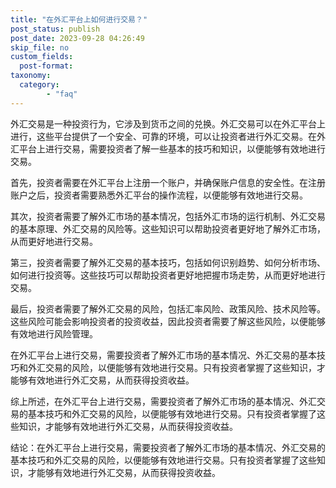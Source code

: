 ```yaml
---
title: "在外汇平台上如何进行交易？"
post_status: publish
post_date: 2023-09-28 04:26:49
skip_file: no
custom_fields: 
  post-format: 
taxonomy:
  category:
        - "faq"
---
```


外汇交易是一种投资行为，它涉及到货币之间的兑换。外汇交易可以在外汇平台上进行，这些平台提供了一个安全、可靠的环境，可以让投资者进行外汇交易。在外汇平台上进行交易，需要投资者了解一些基本的技巧和知识，以便能够有效地进行交易。

首先，投资者需要在外汇平台上注册一个账户，并确保账户信息的安全性。在注册账户之后，投资者需要熟悉外汇平台的操作流程，以便能够有效地进行交易。

其次，投资者需要了解外汇市场的基本情况，包括外汇市场的运行机制、外汇交易的基本原理、外汇交易的风险等。这些知识可以帮助投资者更好地了解外汇市场，从而更好地进行交易。

第三，投资者需要了解外汇交易的基本技巧，包括如何识别趋势、如何分析市场、如何进行投资等。这些技巧可以帮助投资者更好地把握市场走势，从而更好地进行交易。

最后，投资者需要了解外汇交易的风险，包括汇率风险、政策风险、技术风险等。这些风险可能会影响投资者的投资收益，因此投资者需要了解这些风险，以便能够有效地进行风险管理。

在外汇平台上进行交易，需要投资者了解外汇市场的基本情况、外汇交易的基本技巧和外汇交易的风险，以便能够有效地进行交易。只有投资者掌握了这些知识，才能够有效地进行外汇交易，从而获得投资收益。

综上所述，在外汇平台上进行交易，需要投资者了解外汇市场的基本情况、外汇交易的基本技巧和外汇交易的风险，以便能够有效地进行交易。只有投资者掌握了这些知识，才能够有效地进行外汇交易，从而获得投资收益。

结论：在外汇平台上进行交易，需要投资者了解外汇市场的基本情况、外汇交易的基本技巧和外汇交易的风险，以便能够有效地进行交易。只有投资者掌握了这些知识，才能够有效地进行外汇交易，从而获得投资收益。
